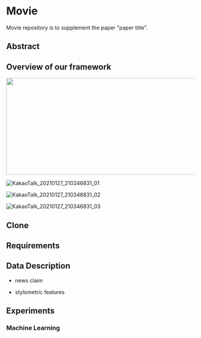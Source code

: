# Movie
Movie repository is to supplement the paper "paper title".

## Abstract


## Overview of our framework
<img src="https://user-images.githubusercontent.com/43632309/105988718-68619380-60e3-11eb-9eaa-740b75eb82dc.png"  width="920" height="258">

![KakaoTalk_20210127_210346831_01](https://user-images.githubusercontent.com/43632309/105988718-68619380-60e3-11eb-9eaa-740b75eb82dc.png)

![KakaoTalk_20210127_210346831_02](https://user-images.githubusercontent.com/43632309/105988788-87f8bc00-60e3-11eb-87e1-3861f5649026.png)

![KakaoTalk_20210127_210346831_03](https://user-images.githubusercontent.com/43632309/105988827-96df6e80-60e3-11eb-9548-1b40f16c4e73.png)


## Clone


## Requirements


## Data Description
* news claim

* stylometric features


## Experiments


### Machine Learning
